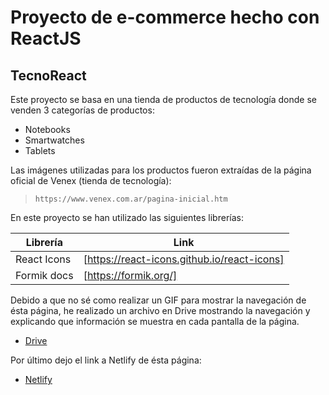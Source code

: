 # Proyecto de e-commerce hecho con ReactJS

## TecnoReact

Este proyecto se basa en una tienda de productos de tecnología donde se venden 3 categorías de productos:
- Notebooks
- Smartwatches
- Tablets


Las imágenes utilizadas para los productos fueron extraídas de la página oficial de Venex (tienda de tecnología):
> `https://www.venex.com.ar/pagina-inicial.htm`

En este proyecto se han utilizado las siguientes librerías:

| Librería | Link |
| ------ | ------ |
| React Icons | [https://react-icons.github.io/react-icons]|
| Formik docs | [https://formik.org/]|

Debido a que no sé como realizar un GIF para mostrar la navegación de ésta página, he realizado un archivo en Drive mostrando la navegación
y explicando que información se muestra en cada pantalla de la página.

- [Drive](https://docs.google.com/presentation/d/1PnIRqboPoU7QQv94UsZLILf3OrtcWrlyw2f8Z0klC4k/edit?usp=sharing) 

Por último dejo el link a Netlify de ésta página:

- [Netlify](https://631dfbe7aef3803ae8b19cd0--comforting-lamington-344df5.netlify.app/)